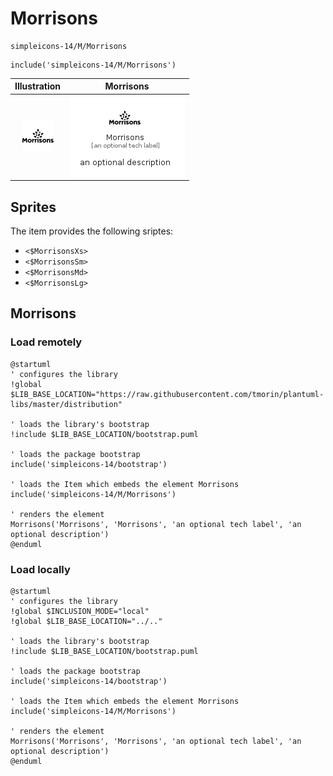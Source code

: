 # Morrisons


```text
simpleicons-14/M/Morrisons
```

```text
include('simpleicons-14/M/Morrisons')
```



| Illustration | Morrisons |
| :---: | :---: |
| ![illustration for Illustration](../../simpleicons-14/M/Morrisons.png) | ![illustration for Morrisons](../../simpleicons-14/M/Morrisons.Local.png) |



## Sprites
The item provides the following sriptes:

- `<$MorrisonsXs>`
- `<$MorrisonsSm>`
- `<$MorrisonsMd>`
- `<$MorrisonsLg>`





## Morrisons

### Load remotely
```plantuml
@startuml
' configures the library
!global $LIB_BASE_LOCATION="https://raw.githubusercontent.com/tmorin/plantuml-libs/master/distribution"

' loads the library's bootstrap
!include $LIB_BASE_LOCATION/bootstrap.puml

' loads the package bootstrap
include('simpleicons-14/bootstrap')

' loads the Item which embeds the element Morrisons
include('simpleicons-14/M/Morrisons')

' renders the element
Morrisons('Morrisons', 'Morrisons', 'an optional tech label', 'an optional description')
@enduml
```

### Load locally
```plantuml
@startuml
' configures the library
!global $INCLUSION_MODE="local"
!global $LIB_BASE_LOCATION="../.."

' loads the library's bootstrap
!include $LIB_BASE_LOCATION/bootstrap.puml

' loads the package bootstrap
include('simpleicons-14/bootstrap')

' loads the Item which embeds the element Morrisons
include('simpleicons-14/M/Morrisons')

' renders the element
Morrisons('Morrisons', 'Morrisons', 'an optional tech label', 'an optional description')
@enduml
```


